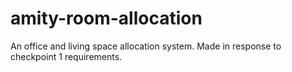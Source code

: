 # amity-room-allocation
An office and living space allocation system. Made in response to checkpoint 1 requirements.